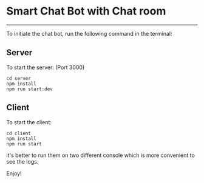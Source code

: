 # Smart Chat Bot with Chat room
____________________

To initiate the chat bot, run the following command in the terminal:

## Server

To start the server: (Port 3000)
```
cd server
npm install
npm run start:dev

```

## Client

To start the client:
```
cd client
npm install
npm run start
```

it's better to run them on two different console which is more convenient to see the logs.

Enjoy!


